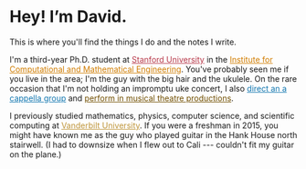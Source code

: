 <h1 class="page-title">Hey! I&rsquo;m David.</h1>

This is where you'll find the things I do and the notes I write.

I'm a third-year Ph.D. student at <a href="https://www.stanford.edu/" style="color: #B83A4B;">Stanford University</a> in the <a href="https://icme.stanford.edu/" style="color: #d17d00;">Institute for Computational and Mathematical Engineering</a>. You've probably seen me if you live in the area; I'm the guy with the big hair and the ukulele. On the rare occasion that I'm not holding an impromptu uke concert, I also <a href="https://stanfordotone.com/" style="color: #1277b0;">direct an a cappella group</a> and <a href="https://ramshead.stanford.edu/" style="color: #714F00;">perform in musical theatre productions</a>.

I previously studied mathematics, physics, computer science, and scientific computing at <a href="https://www.vanderbilt.edu/" style="color: #bf9539;">Vanderbilt University</a>. If you were a freshman in 2015, you might have known me as the guy who played guitar in the Hank House north stairwell. (I had to downsize when I flew out to Cali --- couldn't fit my guitar on the plane.)
